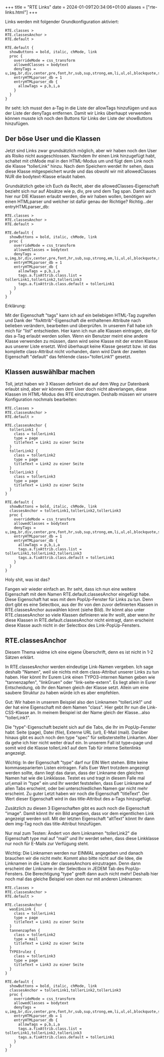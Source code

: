+++
title = "RTE Links"
date = 2024-01-09T20:34:06+01:00
aliases = ["rte-links.html"]
+++

Links werden mit folgender Grundkonfiguration aktiviert:

```typo3_typoscript
RTE.classes >
RTE.classesAnchor >
RTE.default >

RTE.default {
  showButtons = bold, italic, chMode, link
  proc {
    overrideMode = css_transform
    allowedClasses = bodytext
    denyTags = u,img,br,div,center,pre,font,hr,sub,sup,strong,em,li,ul,ol,blockquote,strike,span
    entryHTMLparser_db = 1
    entryHTMLparser_db {
      allowTags = p,b,i,a
    }
  }
}
```

Ihr seht: Ich musst den a-Tag in die Liste der allowTags hinzufügen und aus der Liste der denyTags entfernen. Damit wir Links überhaupt verwenden können musste ich noch den Buttons für Links der Liste der showButtons hinzufügen.

## Der böse User und die Klassen

Jetzt sind Links zwar grundsätzlich möglich, aber wir haben noch den User als Risiko nicht ausgeschlossen. Nachdem Ihr einen Link hinzugefügt habt, schaltet mit chMode mal in den HTML-Modus um und fügt dem Link noch die Klasse "tollerLink" hinzu. Nach dem Speichern werdet Ihr sehen, dass diese Klasse mitgespeichert wurde und das obwohl wir mit allowedClasses NUR die bodytext-Klasse erlaubt haben.

Grundsätzlich gebe ich Euch da Recht, aber die allowedClasses-Eigenschaft bezieht sich nur auf Absätze wie p, div, pre und dem Tag span. Damit auch hier nur DIE Klassen erlaubt werden, die wir haben wollen, benötigen wir einen HTMLparser und welcher ist dafür genau der Richtige? Richtig...der entryHTMLparser_db:

```typo3_typoscript
RTE.classes >
RTE.classesAnchor >
RTE.default >

RTE.default {
  showButtons = bold, italic, chMode, link
  proc {
    overrideMode = css_transform
    allowedClasses = bodytext
    denyTags = u,img,br,div,center,pre,font,hr,sub,sup,strong,em,li,ul,ol,blockquote,strike,span
    entryHTMLparser_db = 1
    entryHTMLparser_db {
      allowTags = p,b,i,a
      tags.a.fixAttrib.class.list = tollerLink1,tollerLink2,tollerLink3
      tags.a.fixAttrib.class.default = tollerLink1
    }
  }
}
```

Erklärung:

Mit der Eigenschaft "tags" kann ich auf ein beliebigen HTML-Tag zugreifen und Dank der "fixAttrib"-Eigenschaft die enthaltenen Attribute nach belieben verändern, bearbeiten und überprüfen. In unserem Fall habe ich mich für "list" entschieden. Hier kann ich nun alle Klassen eintragen, die für das a-Tag erlaubt werden sollen. Wenn ein Benutzer meint eine andere Klasse verwenden zu müssen, dann wird seine Klasse mit der ersten Klasse aus unserer Liste ersetzt. Wird überhaupt keine Klasse gesetzt bzw. ist das komplette class-Attribut nicht vorhanden, dann wird Dank der zweiten Eigenschaft "default" das fehlende class="tollerLink1" gesetzt.

## Klassen auswählbar machen

Toll, jetzt haben wir 3 Klassen definiert die auf dem Weg zur Datenbank erlaubt sind, aber wir können dem User doch nicht abverlangen, diese Klassen im HTML-Modus des RTE einzutragen. Deshalb müssen wir unsere Konfiguration nochmals bearbeiten:

```typo3_typoscript
RTE.classes >
RTE.classesAnchor >
RTE.default >

RTE.classesAnchor {
  tollerLink1 {
    class = tollerLink1
    type = page
    titleText = Link1 zu einer Seite
  }
  tollerLink2 {
    class = tollerLink2
    type = page
    titleText = Link2 zu einer Seite
  }
  tollerLink3 {
    class = tollerLink3
    type = page
    titleText = Link3 zu einer Seite
  }
}

RTE.default {
  showButtons = bold, italic, chMode, link
  classesAnchor = tollerLink1,tollerLink2,tollerLink3
  proc {
    overrideMode = css_transform
    allowedClasses = bodytext
    denyTags = u,img,br,div,center,pre,font,hr,sub,sup,strong,em,li,ul,ol,blockquote,strike,span
    entryHTMLparser_db = 1
    entryHTMLparser_db {
      allowTags = p,b,i,a
      tags.a.fixAttrib.class.list = tollerLink1,tollerLink2,tollerLink3
      tags.a.fixAttrib.class.default = tollerLink1
    }
  }
}
```

Holy shit, was ist das?

Fangen wir wieder einfach an. Ihr seht, dass ich nun eine weitere Eigenschaft mit dem Namen RTE.default.classesAnchor eingefügt habe. Diese Eigenschaft hat was mit dem PopUp-Fenster für Links zu tun. Denn dort gibt es eine Selectbox, aus der Ihr von den zuvor definierten Klassen in RTE.classesAnchor auswählen könnt (siehe Bild). Ihr könnt also unter RTE.classesAnchor so viele Klassen definieren wie Ihr wollt, aber wenn Ihr diese Klassen in RTE.default.classesAnchor nicht eintragt, dann erscheint diese Klasse auch nicht in der Selectbox des Link-PopUp-Fensters.

## RTE.classesAnchor

Diesem Thema widme ich eine eigene Überschrift, denn es ist nicht in 1-2 Sätzen erklärt.

In RTE.classesAnchor werden eindeutige Link-Namen vergeben. Ich sage deshalb "Namen", weil sie nichts mit dem class-Attribut unserer Links zu tun haben. Hier könnt Ihr Eurem Link einen TYPO3-internen Namen geben wie "tannenzapfen", "linkGruen" oder "link-seite-extern". Es liegt allein in Eurer Entscheidung, ob Ihr den Namen gleich der Klasse setzt. Allein um eine saubere Struktur zu haben würde ich es aber empfehlen.

Gut: Wir haben in unserem Beispiel also den Linknamen "tollerLink1" und der hat eine Eigenschaft mit dem Namen "class". Hier gebt Ihr nun die Link-CSS-Klasse an. In meinem Beispiel ist der Name gleich der Klasse...also "tollerLink1".

Die "type"-Eigenschaft bezieht sich auf die Tabs, die Ihr im PopUp-Fenster habt: Seite (page), Datei (file), Externe URL (url), E-Mail (mail). Darüber hinaus gibt es auch noch den type "spec" für selbsterstellte Linkarten. Aber da gehe ich hier nicht weiter drauf ein. In unserem Fall ist type=page und somit wird die Klasse tollerLink1 auf dem Tab für interne Seitenlinks angezeigt.

Wichtig: In der Eigenschaft "type" darf nur EIN Wert stehen. Bitte keine kommaseparierten Listen eintragen. Falls Euer Wert trotzdem angezeigt werden sollte, dann liegt das daran, dass der Linkname den gleichen Namen hat wie die Linkklasse. Testet es und tragt in diesem Falle mal url,email in "type" ein und Ihr werdet feststellen, dass Euer Linkname auf allen Tabs erscheint, oder bei unterschiedlichen Namen gar nicht mehr erscheint.
Zu guter Letzt haben wir noch die Eigenschaft "titleText". Der Wert dieser Eigenschaft wird in das title-Attribut des a-Tags hinzugefügt.

Zusätzlich zu diesen 3 Eigenschaften gibt es auch noch die Eigenschaft "image". Damit könnt Ihr ein Bild angeben, dass vor dem eigentlichen Link angezeigt werden soll. Mit der letzten Eigenschaft "altText" könnt Ihr dann dem img-Tag noch das title-Attribut hinzufügen.

Nur mal zum Testen: Ändert von dem Linknamen "tollerLink2" die Eigenschaft type mal auf "mail" und Ihr werdet sehen, dass diese Linkklasse nur noch für E-Mails zur Verfügung steht.

Wichtig:
Die Linknamen werden nur EINMAL angegeben und danach brauchen wir die nicht mehr. Kommt also bitte nicht auf die Idee, die Linknamen in die Liste der classesAnchors einzutragen. Denn dann erscheint der Linkname in der Selectbox in JEDEM Tab des PopUp-Fensters. Die Berechtigung "type" greift dann auch nicht mehr! Deshalb hier noch mal das gleiche Beispiel von oben nur mit anderen Linknamen:

```typo3_typoscript
RTE.classes >
RTE.classesAnchor >
RTE.default >

RTE.classesAnchor {
  wasEinLink {
    class = tollerLink1
    type = page
    titleText = Link1 zu einer Seite
  }
  tannenzapfen {
    class = tollerLink2
    type = mail
    titleText = Link2 zu einer Seite
  }
  TYPO3rulez {
    class = tollerLink3
    type = page
    titleText = Link3 zu einer Seite
  }
}

RTE.default {
  showButtons = bold, italic, chMode, link
  classesAnchor = tollerLink1,tollerLink2,tollerLink3
  proc {
    overrideMode = css_transform
    allowedClasses = bodytext
    denyTags = u,img,br,div,center,pre,font,hr,sub,sup,strong,em,li,ul,ol,blockquote,strike,span
    entryHTMLparser_db = 1
    entryHTMLparser_db {
      allowTags = p,b,i,a
      tags.a.fixAttrib.class.list = tollerLink1,tollerLink2,tollerLink3
      tags.a.fixAttrib.class.default = tollerLink1
    }
  }
}
```
